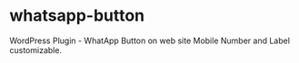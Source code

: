 # whatsapp-button
WordPress Plugin - WhatApp Button on web site
Mobile Number and Label customizable.
